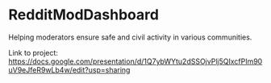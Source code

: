 # RedditModDashboard
Helping moderators ensure safe and civil activity in various communities.

Link to project: https://docs.google.com/presentation/d/1Q7ybWYtu2dSSOjvPlj5QIxcfPIm90uV9eJfeR9wLb4w/edit?usp=sharing
